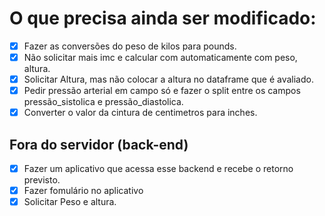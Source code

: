 # O que precisa ainda ser modificado:
- [X] Fazer as conversões do peso de kilos para pounds.
- [X] Não solicitar mais imc e calcular com automaticamente com peso, altura.
- [X] Solicitar Altura, mas não colocar a altura no dataframe que é avaliado.
- [X] Pedir pressão arterial em campo só e fazer o split entre os campos pressão_sistolica e pressão_diastolica.
- [X] Converter o valor da cintura de centimetros para inches.
  
## Fora do servidor (back-end)
- [X] Fazer um aplicativo que acessa esse backend e recebe o retorno previsto.
- [X] Fazer fomulário no aplicativo
- [X] Solicitar Peso e altura.
